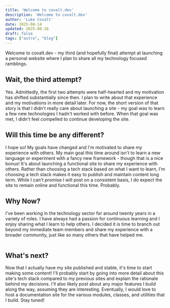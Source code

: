 ```yaml
---
title: 'Welcome to covalt.dev'
description: 'Welcome to covalt.dev'
author: 'Luke Covalt'
date: 2025-08-14
updated: 2025-08-16
draft: false
tags: ["astro", "blog"]
---
```


Welcome to covalt.dev - my third (and hopefully final) attempt at launching a personal website where I plan to share all my technology focused ramblings.

## Wait, the third attempt?

Yes. Admittedly, the first two attempts were half-hearted and my motivation has shifted substantially since then. I plan to write about that experience and my motivations in more detail later. For now, the short version of that story is that I didn't really care about launching a site - my goal was to learn a few new technologies I hadn't worked with before. When that goal was met, I didn't feel compelled to continue developing the site.

## Will this time be any different?

I hope so! My goals have changed and I'm motivated to share my experience with others. My main goal this time around isn't to learn a new language or experiment with a fancy new framework - though that is a nice bonus! It's about launching a functional site to share my experience with others. Rather than choosing a tech stack based on what I want to learn, I'm choosing a tech stack makes it easy to publish and maintain content long term. While I can't promise I will post on a consistent basis, I do expect the site to remain online and functional this time. Probably.

## Why Now?

I've been working in the technology sector for around twenty years in a variety of roles. I have always had a passion for continuous learning and I enjoy sharing what I learn to help others. I decided it is time to branch out beyond my immediate team members and share my experience with a broader community, just like so many others that have helped me.

```js file=../scripts/snippet.js
```

## What's next?

Now that I actually have my site published and stable, it's time to start making some content! I'll probably start by going into more detail about this site's tech stack compared to my previous sites and explain the rationale behind my decisions. I'll also likely post about any major features I build along the way, assuming they are interesting. Eventually, I would love to host a documentation site for the various modules, classes, and utilities that I build. Stay tuned!
